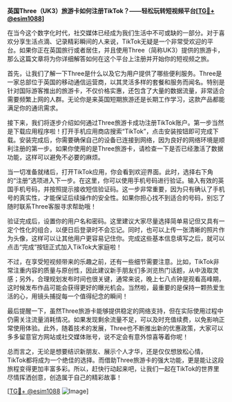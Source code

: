 **英国Three（UK3）旅游卡如何注册TikTok？——轻松玩转短视频平台[[TG💪+ @esim1088](https://t.me/s/esim1088)]**

在当今这个数字化时代，社交媒体已经成为我们生活中不可或缺的一部分。对于喜欢分享生活点滴、记录精彩瞬间的人来说，TikTok无疑是一个非常受欢迎的平台。如果你正在英国旅行或者居住，并且使用Three（简称UK3）提供的旅游卡，那么这篇文章将为你详细解答如何在这个平台上注册并开始你的短视频之旅。

首先，让我们了解一下Three是什么以及它为用户提供了哪些便利服务。Three是一家总部位于英国的移动通信运营商，以其灵活多样的套餐和服务而闻名。特别是针对国际游客推出的旅游卡，不仅价格实惠，还包含了大量的数据流量，非常适合需要频繁上网的人群。无论你是来英国短期旅游还是长期工作学习，这款产品都能满足你的通讯需求。

接下来，我们将逐步介绍如何通过Three旅游卡成功注册TikTok账户。第一步当然是下载应用程序啦！打开手机应用商店搜索“TikTok”，点击安装按钮即可完成下载。安装完成后，你需要确保自己的设备已连接到网络，因为良好的网络环境是顺利注册的第一步。如果你使用的是Three旅游卡，请检查一下是否已经激活了数据功能，这样可以避免不必要的麻烦。

当一切准备就绪后，打开TikTok应用，你会看到欢迎界面。此时，选择右下角的“注册”选项进入下一步。在这里，你可以使用手机号码进行验证。输入有效的英国手机号码，并按照提示接收短信验证码。这一步非常重要，因为只有确认了手机号的真实性，才能保证后续操作的安全性。如果你担心找不到适合的号码，别忘了随时联系Three客服寻求帮助哦！

验证完成后，设置你的用户名和密码。这里建议大家尽量选择简单易记但又具有一定个性化的组合，以便日后登录时不会忘记。同时，也可以上传一张清晰的照片作为头像，这样可以让其他用户更容易记住你。完成这些基本信息填写之后，就可以点击“完成”按钮正式加入TikTok大家庭啦！

不过，在享受短视频带来的乐趣之前，还有一些细节需要注意。比如，TikTok非常注重内容的质量与原创性，因此建议新手朋友们多浏览热门话题，从中汲取灵感；另外，合理规划发布时间也很关键，通常来说，晚上七八点钟是观看高峰期，这时候发布作品可能会获得更好的曝光机会。当然啦，最重要的是保持一颗热爱生活的心，用镜头捕捉每一个值得纪念的瞬间！

最后提醒一下，虽然Three旅游卡能够提供稳定的网络支持，但在实际使用过程中仍需关注流量消耗情况。如果发现剩余流量不足，可以及时充值续费，以免影响正常使用体验。此外，随着技术的发展，Three也不断推出新的优惠政策，大家可以多多留意官方网站或社交媒体账号，说不定会有意外惊喜等着你呢！

总而言之，无论是想要结识新朋友、展示个人才华，还是仅仅想放松心情，TikTok都将成为一个绝佳的选择。而借助Three旅游卡的强大功能，更是能让这段旅程变得更加丰富多彩。所以，赶快行动起来吧，让我们一起在TikTok的世界里尽情挥洒创意，创造属于自己的精彩故事！

[[TG💪+ @esim1088](https://t.me/s/esim1088) ![Image](https://i.postimg.cc/4NQfJmqS/Snipaste-2025-05-13-00-14-12.png)]